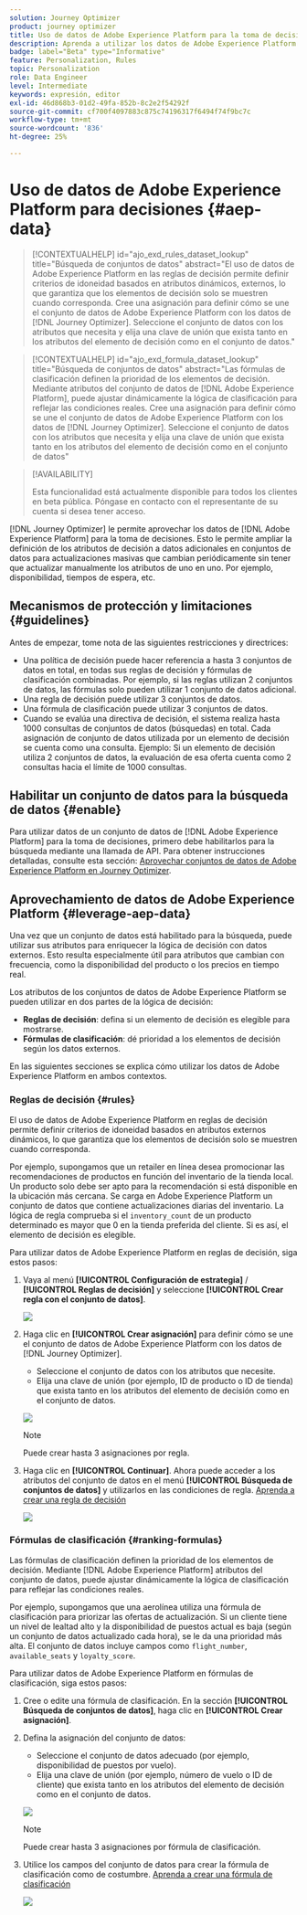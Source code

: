 ```yaml
---
solution: Journey Optimizer
product: journey optimizer
title: Uso de datos de Adobe Experience Platform para la toma de decisiones (Beta)
description: Aprenda a utilizar los datos de Adobe Experience Platform para la toma de decisiones.
badge: label="Beta" type="Informative"
feature: Personalization, Rules
topic: Personalization
role: Data Engineer
level: Intermediate
keywords: expresión, editor
exl-id: 46d868b3-01d2-49fa-852b-8c2e2f54292f
source-git-commit: cf700f4097883c875c74196317f6494f74f9bc7c
workflow-type: tm+mt
source-wordcount: '836'
ht-degree: 25%

---
```


# Uso de datos de Adobe Experience Platform para decisiones {#aep-data}

>[!CONTEXTUALHELP]
>id="ajo_exd_rules_dataset_lookup"
>title="Búsqueda de conjuntos de datos"
>abstract="El uso de datos de Adobe Experience Platform en las reglas de decisión permite definir criterios de idoneidad basados en atributos dinámicos, externos, lo que garantiza que los elementos de decisión solo se muestren cuando corresponda. Cree una asignación para definir cómo se une el conjunto de datos de Adobe Experience Platform con los datos de [!DNL Journey Optimizer]. Seleccione el conjunto de datos con los atributos que necesita y elija una clave de unión que exista tanto en los atributos del elemento de decisión como en el conjunto de datos."

>[!CONTEXTUALHELP]
>id="ajo_exd_formula_dataset_lookup"
>title="Búsqueda de conjuntos de datos"
>abstract="Las fórmulas de clasificación definen la prioridad de los elementos de decisión. Mediante atributos del conjunto de datos de [!DNL Adobe Experience Platform], puede ajustar dinámicamente la lógica de clasificación para reflejar las condiciones reales. Cree una asignación para definir cómo se une el conjunto de datos de Adobe Experience Platform con los datos de [!DNL Journey Optimizer]. Seleccione el conjunto de datos con los atributos que necesita y elija una clave de unión que exista tanto en los atributos del elemento de decisión como en el conjunto de datos"

>[!AVAILABILITY]
>
>Esta funcionalidad está actualmente disponible para todos los clientes en beta pública. Póngase en contacto con el representante de su cuenta si desea tener acceso.

[!DNL Journey Optimizer] le permite aprovechar los datos de [!DNL Adobe Experience Platform] para la toma de decisiones. Esto le permite ampliar la definición de los atributos de decisión a datos adicionales en conjuntos de datos para actualizaciones masivas que cambian periódicamente sin tener que actualizar manualmente los atributos de uno en uno. Por ejemplo, disponibilidad, tiempos de espera, etc.

## Mecanismos de protección y limitaciones {#guidelines}

Antes de empezar, tome nota de las siguientes restricciones y directrices:

* Una política de decisión puede hacer referencia a hasta 3 conjuntos de datos en total, en todas sus reglas de decisión y fórmulas de clasificación combinadas. Por ejemplo, si las reglas utilizan 2 conjuntos de datos, las fórmulas solo pueden utilizar 1 conjunto de datos adicional.
* Una regla de decisión puede utilizar 3 conjuntos de datos.
* Una fórmula de clasificación puede utilizar 3 conjuntos de datos.
* Cuando se evalúa una directiva de decisión, el sistema realiza hasta 1000 consultas de conjuntos de datos (búsquedas) en total. Cada asignación de conjunto de datos utilizada por un elemento de decisión se cuenta como una consulta. Ejemplo: Si un elemento de decisión utiliza 2 conjuntos de datos, la evaluación de esa oferta cuenta como 2 consultas hacia el límite de 1000 consultas.

## Habilitar un conjunto de datos para la búsqueda de datos {#enable}

Para utilizar datos de un conjunto de datos de [!DNL Adobe Experience Platform] para la toma de decisiones, primero debe habilitarlos para la búsqueda mediante una llamada de API. Para obtener instrucciones detalladas, consulte esta sección: [Aprovechar conjuntos de datos de Adobe Experience Platform en Journey Optimizer](../data/lookup-aep-data.md).

## Aprovechamiento de datos de Adobe Experience Platform {#leverage-aep-data}

Una vez que un conjunto de datos está habilitado para la búsqueda, puede utilizar sus atributos para enriquecer la lógica de decisión con datos externos. Esto resulta especialmente útil para atributos que cambian con frecuencia, como la disponibilidad del producto o los precios en tiempo real.

Los atributos de los conjuntos de datos de Adobe Experience Platform se pueden utilizar en dos partes de la lógica de decisión:

* **Reglas de decisión**: defina si un elemento de decisión es elegible para mostrarse.
* **Fórmulas de clasificación**: dé prioridad a los elementos de decisión según los datos externos.

En las siguientes secciones se explica cómo utilizar los datos de Adobe Experience Platform en ambos contextos.

### Reglas de decisión {#rules}

El uso de datos de Adobe Experience Platform en reglas de decisión permite definir criterios de idoneidad basados en atributos externos dinámicos, lo que garantiza que los elementos de decisión solo se muestren cuando corresponda.

Por ejemplo, supongamos que un retailer en línea desea promocionar las recomendaciones de productos en función del inventario de la tienda local. Un producto solo debe ser apto para la recomendación si está disponible en la ubicación más cercana. Se carga en Adobe Experience Platform un conjunto de datos que contiene actualizaciones diarias del inventario. La lógica de regla comprueba si el `inventory_count` de un producto determinado es mayor que 0 en la tienda preferida del cliente. Si es así, el elemento de decisión es elegible.

Para utilizar datos de Adobe Experience Platform en reglas de decisión, siga estos pasos:

1. Vaya al menú **[!UICONTROL Configuración de estrategia]** / **[!UICONTROL Reglas de decisión]** y seleccione **[!UICONTROL Crear regla con el conjunto de datos]**.

   ![](assets/exd-lookup-rule.png)

1. Haga clic en **[!UICONTROL Crear asignación]** para definir cómo se une el conjunto de datos de Adobe Experience Platform con los datos de [!DNL Journey Optimizer].

   * Seleccione el conjunto de datos con los atributos que necesite.
   * Elija una clave de unión (por ejemplo, ID de producto o ID de tienda) que exista tanto en los atributos del elemento de decisión como en el conjunto de datos.

   ![](assets/exd-lookup-mapping.png)

   >[!NOTE]
   >
   >Puede crear hasta 3 asignaciones por regla.

1. Haga clic en **[!UICONTROL Continuar]**. Ahora puede acceder a los atributos del conjunto de datos en el menú **[!UICONTROL Búsqueda de conjuntos de datos]** y utilizarlos en las condiciones de regla. [Aprenda a crear una regla de decisión](../experience-decisioning/rules.md#create)

   ![](assets/exd-lookup-menu.png)

### Fórmulas de clasificación {#ranking-formulas}

Las fórmulas de clasificación definen la prioridad de los elementos de decisión. Mediante [!DNL Adobe Experience Platform] atributos del conjunto de datos, puede ajustar dinámicamente la lógica de clasificación para reflejar las condiciones reales.

Por ejemplo, supongamos que una aerolínea utiliza una fórmula de clasificación para priorizar las ofertas de actualización. Si un cliente tiene un nivel de lealtad alto y la disponibilidad de puestos actual es baja (según un conjunto de datos actualizado cada hora), se le da una prioridad más alta. El conjunto de datos incluye campos como `flight_number`, `available_seats` y `loyalty_score`.

Para utilizar datos de Adobe Experience Platform en fórmulas de clasificación, siga estos pasos:

1. Cree o edite una fórmula de clasificación. En la sección **[!UICONTROL Búsqueda de conjuntos de datos]**, haga clic en **[!UICONTROL Crear asignación]**.

1. Defina la asignación del conjunto de datos:

   * Seleccione el conjunto de datos adecuado (por ejemplo, disponibilidad de puestos por vuelo).
   * Elija una clave de unión (por ejemplo, número de vuelo o ID de cliente) que exista tanto en los atributos del elemento de decisión como en el conjunto de datos.

   ![](assets/exd-lookup-formula-mapping.png)

   >[!NOTE]
   >
   >Puede crear hasta 3 asignaciones por fórmula de clasificación.

1. Utilice los campos del conjunto de datos para crear la fórmula de clasificación como de costumbre. [Aprenda a crear una fórmula de clasificación](ranking/ranking-formulas.md#create-ranking-formula)

   ![](assets/exd-lookup-formula-criteria.png)
